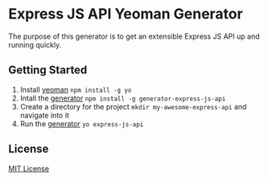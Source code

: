 # Express JS API Yeoman Generator

The purpose of this generator is to get an extensible Express JS API up and running quickly.

## Getting Started

1. Install [yeoman](https://github.com/yeoman/yo) `npm install -g yo`
2. Intall the [generator](https://github.com/pimbrouwers/express-api) `npm install -g generator-express-js-api`
3. Create a directory for the project `mkdir my-awesome-express-api` and navigate into it
4. Run the [generator](https://github.com/pimbrouwers/express-api) `yo express-js-api`

## License
[MIT License](http://en.wikipedia.org/wiki/MIT_License)